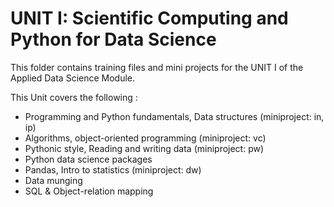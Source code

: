 # UNIT I: Scientific Computing and Python for Data Science

This folder contains training files and mini projects for the UNIT I of the Applied Data Science Module. 


This Unit covers the following :

- Programming and Python fundamentals, Data structures (miniproject: in, ip)
- Algorithms, object-oriented programming (miniproject: vc)
- Pythonic style, Reading and writing data (miniproject: pw)
- Python data science packages
- Pandas, Intro to statistics (miniproject: dw)
- Data munging
- SQL & Object-relation mapping
